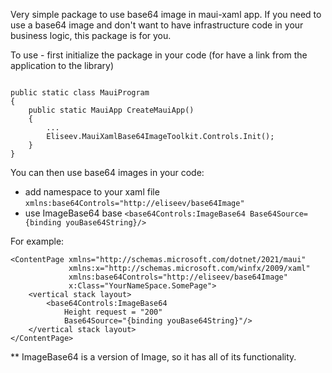 ﻿Very simple package to use base64 image in maui-xaml app.
If you need to use a base64 image and don't want to have infrastructure code in your business logic, this package is for you.

To use - first initialize the package in your code (for have a link from the application to the library)

```

public static class MauiProgram
{
    public static MauiApp CreateMauiApp()
    {
        ...
        Eliseev.MauiXamlBase64ImageToolkit.Controls.Init();
    }
}

```

You can then use base64 images in your code:
   - add namespace to your xaml file `xmlns:base64Controls="http://eliseev/base64Image"`
   - use ImageBase64 base `<base64Controls:ImageBase64 Base64Source={binding youBase64String}/>`


For example:

```
<ContentPage xmlns="http://schemas.microsoft.com/dotnet/2021/maui"
             xmlns:x="http://schemas.microsoft.com/winfx/2009/xaml"
             xmlns:base64Controls="http://eliseev/base64Image"
             x:Class="YourNameSpace.SomePage">
    <vertical stack layout>
        <base64Controls:ImageBase64
            Height request = "200"
            Base64Source="{binding youBase64String}"/>
    </vertical stack layout>
</ContentPage>

```
** ImageBase64 is a version of Image, so it has all of its functionality.